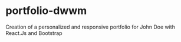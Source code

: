 # portfolio-dwwm
Creation of a personalized and responsive portfolio for John Doe with React.Js and Bootstrap
